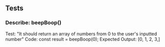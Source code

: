 ## Tests

### Describe: beepBoop()

Test: "It should return an array of numbers from 0 to the user's inputted number"
Code: const result = beepBoop(0);
Expected Output: [0, 1, 2, 3,]
